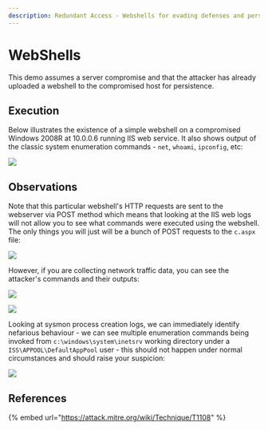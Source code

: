 ```yaml
---
description: Redundant Access - Webshells for evading defenses and persistence.
---
```


# WebShells

This demo assumes a server compromise and that the attacker has already uploaded a webshell to the compromised host for persistence.

## Execution

Below illustrates the existence of a simple webshell on a compromised Windows 2008R at 10.0.0.6 running IIS web service. It also shows output of the classic system enumeration commands - `net`, `whoami`, `ipconfig`, etc:

![](../../.gitbook/assets/webshell-attacker.png)

## Observations

Note that this particular webshell's HTTP requests are sent to the webserver via POST method which means that looking at the IIS web logs will not allow you to see what commands were executed using the webshell. The only things you will just will be a bunch of POST requests to the `c.aspx` file:

![](../../.gitbook/assets/webshell-iis-logs.png)

However, if you are collecting network traffic data, you can see the attacker's commands and their outputs:

![](../../.gitbook/assets/webshell-pcap.png)

![](../../.gitbook/assets/webshell-stream.png)

Looking at sysmon process creation logs, we can immediately identify nefarious behaviour - we can see multiple enumeration commands being invoked from `c:\windows\system\inetsrv` working directory under a `ISS\APPOOL\DefaultAppPool` user - this should not happen under normal circumstances and should raise your suspicion:

![](../../.gitbook/assets/webshell-sysmon.png)

## References

{% embed url="https://attack.mitre.org/wiki/Technique/T1108" %}

